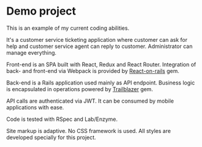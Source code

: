 # Demo project

This is an example of my current coding abilities.

It's a customer service ticketing application where customer can ask for help
and customer service agent can reply to customer. Administrator can manage
everything.

Front-end is an SPA built with React, Redux and React Router.
Integration of back- and front-end via Webpack is provided by
[React-on-rails](https://github.com/shakacode/react_on_rails) gem.

Back-end is a Rails application used mainly as API endpoint.
Business logic is encapsulated in operations powered by
[Trailblazer](https://github.com/trailblazer/trailblazer) gem.

API calls are authenticated via JWT. It can be consumed by mobile applications
with ease.

Code is tested with RSpec and Lab/Enzyme.

Site markup is adaptive. No CSS framework is used. All styles are developed
specially for this project.
